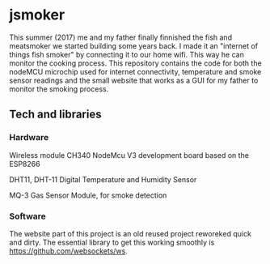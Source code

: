 # jsmoker
This summer (2017) me and my father finally finnished the fish and meatsmoker we started building some years back. I made it an "internet of things fish smoker" by connecting it to our home wifi. This way he can monitor the cooking process. This repository contains the code for both the nodeMCU microchip used for internet connectivity, temperature and smoke sensor readings and the small website that works as a GUI for my father to monitor the smoking process.

## Tech and libraries

### Hardware

Wireless module CH340 NodeMcu V3 development board based on the ESP8266
 
DHT11, DHT-11 Digital Temperature and Humidity Sensor

MQ-3 Gas Sensor Module, for smoke detection

### Software

The website part of this project is an old reused project reworeked quick and dirty. The essential library to get this working smoothly is https://github.com/websockets/ws.
